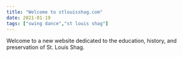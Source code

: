 ```yaml
---
title: "Welcome to stlouisshag.com"
date: 2021-01-19
tags: ["swing dance","st louis shag"]
---
```


Welcome to a new website dedicated to the education, history, and preservation of St. Louis Shag.
